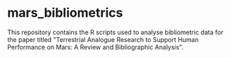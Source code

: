 # mars_bibliometrics
 
This repository contains the R scripts used to analyse bibliometric data for the paper titled "Terrestrial Analogue Research to Support Human Performance on Mars: A Review and Bibliographic Analysis".

